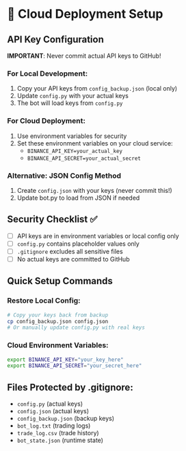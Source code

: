 # 🔐 Cloud Deployment Setup

## API Key Configuration

**IMPORTANT**: Never commit actual API keys to GitHub!

### For Local Development:
1. Copy your API keys from `config_backup.json` (local only)
2. Update `config.py` with your actual keys
3. The bot will load keys from `config.py`

### For Cloud Deployment:
1. Use environment variables for security
2. Set these environment variables on your cloud service:
   - `BINANCE_API_KEY=your_actual_key`
   - `BINANCE_API_SECRET=your_actual_secret`

### Alternative: JSON Config Method
1. Create `config.json` with your keys (never commit this!)
2. Update bot.py to load from JSON if needed

## Security Checklist ✅
- [ ] API keys are in environment variables or local config only
- [ ] `config.py` contains placeholder values only
- [ ] `.gitignore` excludes all sensitive files
- [ ] No actual keys are committed to GitHub

## Quick Setup Commands

### Restore Local Config:
```bash
# Copy your keys back from backup
cp config_backup.json config.json
# Or manually update config.py with real keys
```

### Cloud Environment Variables:
```bash
export BINANCE_API_KEY="your_key_here"
export BINANCE_API_SECRET="your_secret_here"
```

## Files Protected by .gitignore:
- `config.py` (actual keys)
- `config.json` (actual keys)
- `config_backup.json` (backup keys)
- `bot_log.txt` (trading logs)
- `trade_log.csv` (trade history)
- `bot_state.json` (runtime state)
